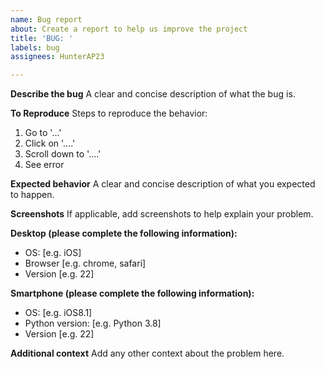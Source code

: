 ```yaml
---
name: Bug report
about: Create a report to help us improve the project
title: 'BUG: '
labels: bug
assignees: HunterAP23

---
```


**Describe the bug**
A clear and concise description of what the bug is.

**To Reproduce**
Steps to reproduce the behavior:
1. Go to '...'
2. Click on '....'
3. Scroll down to '....'
4. See error

**Expected behavior**
A clear and concise description of what you expected to happen.

**Screenshots**
If applicable, add screenshots to help explain your problem.

**Desktop (please complete the following information):**
 - OS: [e.g. iOS]
 - Browser [e.g. chrome, safari]
 - Version [e.g. 22]

**Smartphone (please complete the following information):**
 - OS: [e.g. iOS8.1]
- Python version: [e.g. Python 3.8]
 - Version [e.g. 22]

**Additional context**
Add any other context about the problem here.

